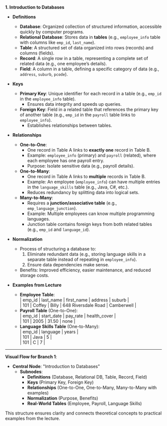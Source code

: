 **1. Introduction to Databases**  
   - **Definitions**  
     - **Database**: Organized collection of structured information, accessible quickly by computer programs.  
     - **Relational Database**: Stores data in **tables** (e.g., `employee_info` table with columns like `emp_id`, `last_name`).  
     - **Table**: A structured set of data organized into rows (records) and columns (fields).  
     - **Record**: A single row in a table, representing a complete set of related data (e.g., one employee’s details).  
     - **Field**: A column in a table, defining a specific category of data (e.g., `address`, `suburb`, `pcode`).  

   - **Keys**  
     - **Primary Key**: Unique identifier for each record in a table (e.g., `emp_id` in the `employee_info` table).  
       - Ensures data integrity and speeds up queries.  
     - **Foreign Key**: Field in a related table that references the primary key of another table (e.g., `emp_id` in the `payroll` table links to `employee_info`).  
       - Establishes relationships between tables.  

   - **Relationships**  
     - **One-to-One**:  
       - One record in Table A links to **exactly one** record in Table B.  
       - Example: `employee_info` (primary) and `payroll` (related), where each employee has one payroll entry.  
       - Purpose: Isolate sensitive data (e.g., payroll details).  
     - **One-to-Many**:  
       - One record in Table A links to **multiple** records in Table B.  
       - Example: An employee (`employee_info`) can have multiple entries in the `language_skills` table (e.g., Java, C#, etc.).  
       - Reduces redundancy by splitting data into logical sets.  
     - **Many-to-Many**:  
       - Requires a **junction/associative table** (e.g., `emp_language_junction`).  
       - Example: Multiple employees can know multiple programming languages.  
       - Junction table contains foreign keys from both related tables (e.g., `emp_id` and `language_id`).  

   - **Normalization**  
     - Process of structuring a database to:  
       1. Eliminate redundant data (e.g., storing language skills in a separate table instead of repeating in `employee_info`).  
       2. Ensure data dependencies make sense.  
     - Benefits: Improved efficiency, easier maintenance, and reduced storage costs.  

   - **Examples from Lecture**  
     - **Employee Table**:  
       | emp_id | last_name | first_name | address              | suburb        |  
       | 101    | Coffey    | Billy      | 648 Riversdale Road  | Camberwell    |  
     - **Payroll Table** (One-to-One):  
       | emp_id | start_date | pay_rate | health_cover |  
       | 101    | 2005       | 31.50    | none         |  
     - **Language Skills Table** (One-to-Many):  
       | emp_id | language    | years |  
       | 101    | Java        | 5     |  
       | 101    | C           | 7     |  

---

**Visual Flow for Branch 1**:  
- **Central Node**: "Introduction to Databases"  
  - **Subnodes**:  
    - **Definitions** (Database, Relational DB, Table, Record, Field)  
    - **Keys** (Primary Key, Foreign Key)  
    - **Relationships** (One-to-One, One-to-Many, Many-to-Many with examples)  
    - **Normalization** (Purpose, Benefits)  
    - **Real-World Tables** (Employee, Payroll, Language Skills)  

This structure ensures clarity and connects theoretical concepts to practical examples from the lecture.